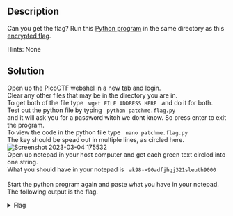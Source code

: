## Description

Can you get the flag?
Run this [Python program](https://artifacts.picoctf.net/c/388/patchme.flag.py) in the same directory as this [encrypted flag](https://artifacts.picoctf.net/c/388/flag.txt.enc).

Hints: None

## Solution

Open up the PicoCTF webshel in a new tab and login. <br>
Clear any other files that may be in the directory you are in. <br>
To get both of the file type <code> wget FILE ADDRESS HERE </code> and do it for both. <br>
Test out the python file by typing <code> python patchme.flag.py </code> and it will ask you for a password witch we dont know. So press enter to exit the program. <br>
To view the code in the python file type <code> nano patchme.flag.py </code> <br>
The key should be spead out in multiple lines, as circled here. <br>
![Screenshot 2023-03-04 175532](https://user-images.githubusercontent.com/66439855/222932338-aa8f7409-41c3-4f25-91bb-800868823afa.png) <br>
Open up notepad in your host computer and get each green text circled into one string. <br>
What you should have in your notepad is <code> ak98-=90adfjhgj321sleuth9000 </code> <br>
Start the python program again and paste what you have in your notepad. <br>
The following output is the flag. <br>

<details>
  <summary>Flag</summary>
  
  
    picoCTF{p47ch1ng_l1f3_h4ck_21d62e33}

</details>
